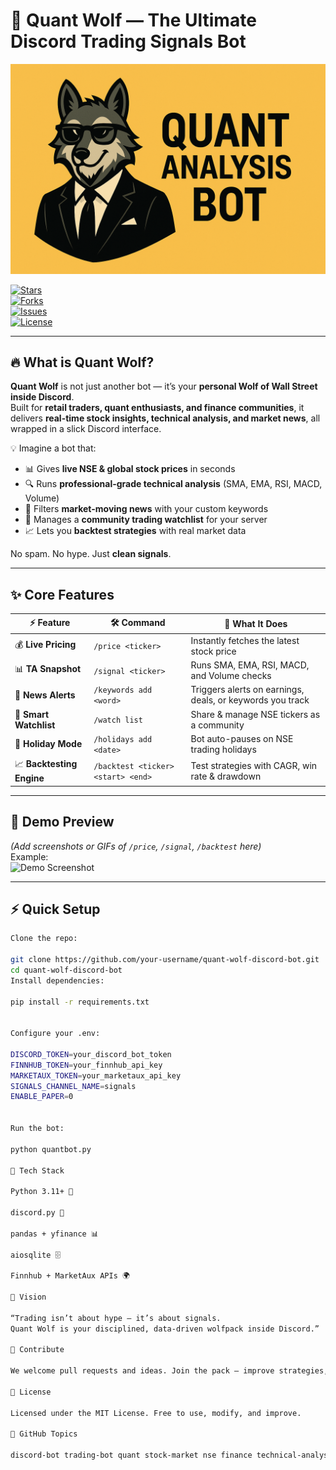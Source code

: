 # 🐺 Quant Wolf — The Ultimate Discord Trading Signals Bot  

![Quant Wolf Banner](banner.png)  

[![Stars](https://img.shields.io/github/stars/your-username/quant-wolf-discord-bot?style=for-the-badge)](https://github.com/your-username/quant-wolf-discord-bot/stargazers)  
[![Forks](https://img.shields.io/github/forks/your-username/quant-wolf-discord-bot?style=for-the-badge)](https://github.com/your-username/quant-wolf-discord-bot/network/members)  
[![Issues](https://img.shields.io/github/issues/your-username/quant-wolf-discord-bot?style=for-the-badge)](https://github.com/your-username/quant-wolf-discord-bot/issues)  
[![License](https://img.shields.io/github/license/your-username/quant-wolf-discord-bot?style=for-the-badge)](LICENSE)  

---

## 🔥 What is Quant Wolf?  

**Quant Wolf** is not just another bot — it’s your **personal Wolf of Wall Street inside Discord**.  
Built for **retail traders, quant enthusiasts, and finance communities**, it delivers **real-time stock insights, technical analysis, and market news**, all wrapped in a slick Discord interface.  

💡 Imagine a bot that:  
- 📊 Gives **live NSE & global stock prices** in seconds  
- 🔍 Runs **professional-grade technical analysis** (SMA, EMA, RSI, MACD, Volume)  
- 📰 Filters **market-moving news** with your custom keywords  
- 🐺 Manages a **community trading watchlist** for your server  
- 📈 Lets you **backtest strategies** with real market data  

No spam. No hype. Just **clean signals**.  

---

## ✨ Core Features  

| ⚡ Feature | 🛠️ Command | 📖 What It Does |
|------------|------------|-----------------|
| 💰 **Live Pricing** | `/price <ticker>` | Instantly fetches the latest stock price |
| 📊 **TA Snapshot** | `/signal <ticker>` | Runs SMA, EMA, RSI, MACD, and Volume checks |
| 📰 **News Alerts** | `/keywords add <word>` | Triggers alerts on earnings, deals, or keywords you track |
| 👀 **Smart Watchlist** | `/watch list` | Share & manage NSE tickers as a community |
| 📅 **Holiday Mode** | `/holidays add <date>` | Bot auto-pauses on NSE trading holidays |
| 📈 **Backtesting Engine** | `/backtest <ticker> <start> <end>` | Test strategies with CAGR, win rate & drawdown |

---

## 🎥 Demo Preview  

*(Add screenshots or GIFs of `/price`, `/signal`, `/backtest` here)*  
Example:  
![Demo Screenshot](demo.png)  

---

## ⚡ Quick Setup  
```bash
Clone the repo:  

git clone https://github.com/your-username/quant-wolf-discord-bot.git
cd quant-wolf-discord-bot
Install dependencies:

pip install -r requirements.txt


Configure your .env:

DISCORD_TOKEN=your_discord_bot_token
FINNHUB_TOKEN=your_finnhub_api_key
MARKETAUX_TOKEN=your_marketaux_api_key
SIGNALS_CHANNEL_NAME=signals
ENABLE_PAPER=0


Run the bot:

python quantbot.py

🧠 Tech Stack

Python 3.11+ 🐍

discord.py 💬

pandas + yfinance 📊

aiosqlite 🗄️

Finnhub + MarketAux APIs 🌍

🐺 Vision

“Trading isn’t about hype — it’s about signals.
Quant Wolf is your disciplined, data-driven wolfpack inside Discord.”

🤝 Contribute

We welcome pull requests and ideas. Join the pack — improve strategies, add new indicators, or extend integrations.

📜 License

Licensed under the MIT License. Free to use, modify, and improve.

🔖 GitHub Topics

discord-bot trading-bot quant stock-market nse finance technical-analysis ai-trading
